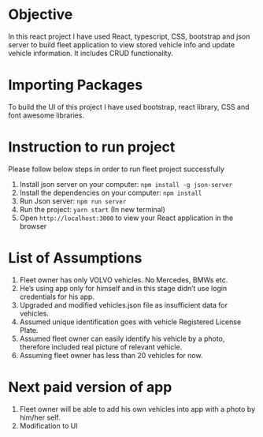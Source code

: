 # Objective

In this react project I have used React, typescript, CSS, bootstrap and json server to build fleet application to view stored vehicle info and update vehicle information. It includes CRUD functionality.

# Importing Packages
To build the UI of this project I have used bootstrap, react library, CSS and font awesome libraries.

# Instruction to run project
Please follow below steps in order to run fleet project successfully


1. Install json server on your computer: `npm install -g json-server`
2. Install the dependencies on your computer: `npm install`
3. Run Json server: `npm run server`
4. Run the project: `yarn start` (In new terminal)
5. Open `http://localhost:3000` to view your React application in the browser


# List of Assumptions

1. Fleet owner has only VOLVO vehicles. No Mercedes, BMWs etc.
2. He’s using app only for himself and in this stage didn’t use login credentials for his app.
3. Upgraded and modified vehicles.json file as insufficient data for vehicles.
4. Assumed unique identification goes with vehicle Registered License Plate.
5. Assumed fleet owner can easily identify his vehicle by a photo, therefore included real picture of relevant vehicle.
6. Assuming fleet owner has less than 20 vehicles for now.

# Next paid version of app

1. Fleet owner will be able to add his own vehicles into app with a photo by him/her self.
2. Modification to UI



